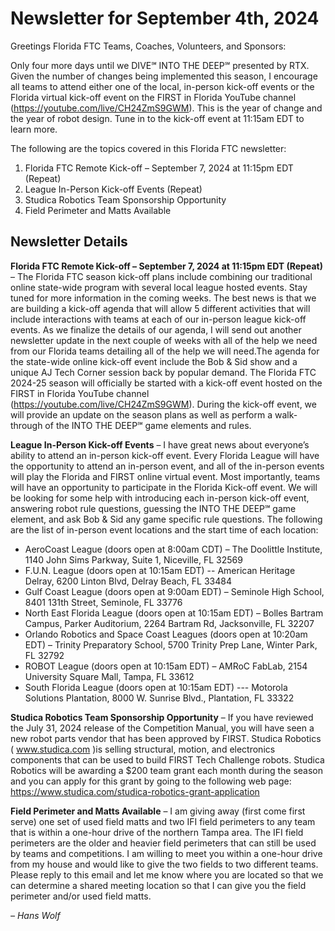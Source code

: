 # Newsletter for September 4th, 2024

Greetings Florida FTC Teams, Coaches, Volunteers, and Sponsors:

Only four more days until we DIVE℠ INTO THE DEEP℠ presented by RTX. Given the number of changes being implemented this season, I encourage all teams to attend either one of the local, in-person kick-off events or the Florida virtual kick-off event on the FIRST in Florida YouTube channel (https://youtube.com/live/CH24ZmS9GWM). This is the year of change and the year of robot design. Tune in to the kick-off event at 11:15am EDT to learn more.

The following are the topics covered in this Florida FTC newsletter:
1. Florida FTC Remote Kick-off – September 7, 2024 at 11:15pm EDT (Repeat)
2. League In-Person Kick-off Events (Repeat)
3. Studica Robotics Team Sponsorship Opportunity
4. Field Perimeter and Matts Available

## Newsletter Details

**Florida FTC Remote Kick-off – September 7, 2024 at 11:15pm EDT (Repeat)** – The Florida FTC season kick-off plans include combining our traditional online state-wide program with several local league hosted events. Stay tuned for more information in the coming weeks. The best news is that we are building a kick-off agenda that will allow 5 different activities that will include interactions with teams at each of our in-person league kick-off events. As we finalize the details of our agenda, I will send out another newsletter update in the next couple of weeks with all of the help we need from our Florida teams detailing all of the help we will need.The agenda for the state-wide online kick-off event include the Bob & Sid show and a unique AJ Tech Corner session back by popular demand. The Florida FTC 2024-25 season will officially be started with a kick-off event hosted on the FIRST in Florida YouTube channel (https://youtube.com/live/CH24ZmS9GWM). During the kick-off event, we will provide an update on the season plans as well as perform a walk-through of the INTO THE DEEP℠ game elements and rules. 

**League In-Person Kick-off Events** – I have great news about everyone’s ability to attend an in-person kick-off event. Every Florida League will have the opportunity to attend an in-person event, and all of the in-person events will play the Florida and FIRST online virtual event. Most importantly, teams will have an opportunity to participate in the Florida Kick-off event. We will be looking for some help with introducing each in-person kick-off event, answering robot rule questions, guessing the INTO THE DEEP℠ game element, and ask Bob & Sid any game specific rule questions. The following are the list of in-person event locations and the start time of each location:
* AeroCoast League (doors open at 8:00am CDT) – The Doolittle Institute, 1140 John Sims Parkway, Suite 1, Niceville, FL 32569
* F.U.N. League (doors open at 10:15am EDT) -- American Heritage Delray, 6200 Linton Blvd, Delray Beach, FL 33484
* Gulf Coast League (doors open at 9:00am EDT) – Seminole High School, 8401 131th Street, Seminole, FL 33776
* North East Florida League (doors open at 10:15am EDT) – Bolles Bartram Campus, Parker Auditorium, 2264 Bartram Rd, Jacksonville, FL 32207
* Orlando Robotics and Space Coast Leagues (doors open at 10:20am EDT) – Trinity Preparatory School, 5700 Trinity Prep Lane, Winter Park, FL 32792
* ROBOT League (doors open at 10:15am EDT) – AMRoC FabLab, 2154 University Square Mall, Tampa, FL 33612
* South Florida League (doors open at 10:15am EDT) --- Motorola Solutions Plantation, 8000 W. Sunrise Blvd., Plantation, FL 33322

**Studica Robotics Team Sponsorship Opportunity** – If you have reviewed the July 31, 2024 release of the Competition Manual, you will have seen a new robot parts vendor that has been approved by FIRST. Studica Robotics ( www.studica.com )is selling structural, motion, and electronics components that can be used to build FIRST Tech Challenge robots. Studica Robotics will be awarding a $200 team grant each month during the season and you can apply for this grant by going to the following web page: https://www.studica.com/studica-robotics-grant-application

**Field Perimeter and Matts Available** – I am giving away (first come first serve) one set of used field matts and two IFI field perimeters to any team that is within a one-hour drive of the northern Tampa area. The IFI field perimeters are the older and heavier field perimeters that can still be used by teams and competitions. I am willing to meet you within a one-hour drive from my house and would like to give the two fields to two different teams. Please reply to this email and let me know where you are located so that we can determine a shared meeting location so that I can give you the field perimeter and/or used field matts.

_– Hans Wolf_
